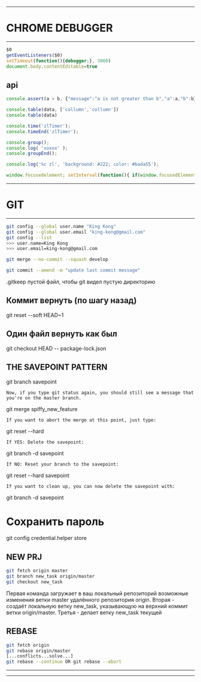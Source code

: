 ------------------------------------------------------
# CHROME DEBUGGER
------------------------------------------------------

```js
$0
getEventListeners($0)
setTimeout(function(){debugger;}, 3000)
document.body.contentEditable=true
```

## api

```js
console.assert(a > b, {"message":"a is not greater than b","a":a,"b":b});

console.table(data, ['collumn','collumn'])
console.table(data)

console.time('zlTimer');
console.timeEnd('zlTimer');

console.group();
console.log( 'xoxox' );
console.groupEnd();

console.log('%c zl', 'background: #222; color: #bada55');
```

```js // чтобы выводить в лог элементы, на которые в данный момент перешёл фокус:
window.focusedelement; setInterval(function(){ if(window.focusedElement != document.activeElement){window.focusedElement = document.activeElement; console.log(document.activeElement)}})
```

------------------------------------------------------
# GIT
------------------------------------------------------

```bash
git config --global user.name "King Kong"
git config --global user.email "king-kong@gmail.com"
git config --list
>>> user.name=King Kong
>>> user.email=king-kong@gmail.com

git merge --no-commit --squash develop

git commit --amend -m "update last commit message"
```

.gitkeep
    пустой файл, чтобы git видел пустую директорию

## Коммит вернуть (по шагу назад)

git reset --soft HEAD~1

## Один файл вернуть как был

git checkout HEAD -- package-lock.json


## THE SAVEPOINT PATTERN

git branch savepoint

    Now, if you type git status again, you should still see a message that you're on the master branch.

git merge spiffy_new_feature

    If you want to abort the merge at this point, just type:

git reset --hard

    If YES: Delete the savepoint:

git branch -d savepoint

    If NO: Reset your branch to the savepoint:

git reset --hard savepoint

    If you want to clean up, you can now delete the savepoint with:

git branch -d savepoint


# Сохранить пароль

git config credential.helper store


## NEW PRJ

```bash
git fetch origin master
git branch new_task origin/master
git checkout new_task
```

Первая команда загружает в ваш локальный репозиторий возможные изменения ветки master удалённого репозитория origin.
Вторая - создаёт локальную ветку new_task, указывающую на верхний коммит ветки origin/master.
Третья - делает ветку new_task текущей

## REBASE

```bash
git fetch origin
git rebase origin/master
[...conflicts...solve...]
git rebase --continue OR git rebase --abort
```

------------------------------------------------------
------------------------------------------------------
